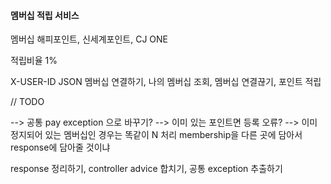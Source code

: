 #### 멤버십 적립 서비스

멤버십
해피포인트, 신세계포인트, CJ ONE

적립비율 
1%

X-USER-ID
JSON
멤버십 연결하기, 나의 멤버십 조회, 멤버십 연결끊기, 포인트 적립

// TODO

--> 공통 pay exception 으로 바꾸기?
--> 이미 있는 포인트면 등록 오류?
--> 이미 정지되어 있는 멤버십인 경우는 똑같이 N 처리
 membership을 다른 곳에 담아서 response에 담아줄 것이냐

response 정리하기, controller advice 합치기, 공통 exception 추출하기

